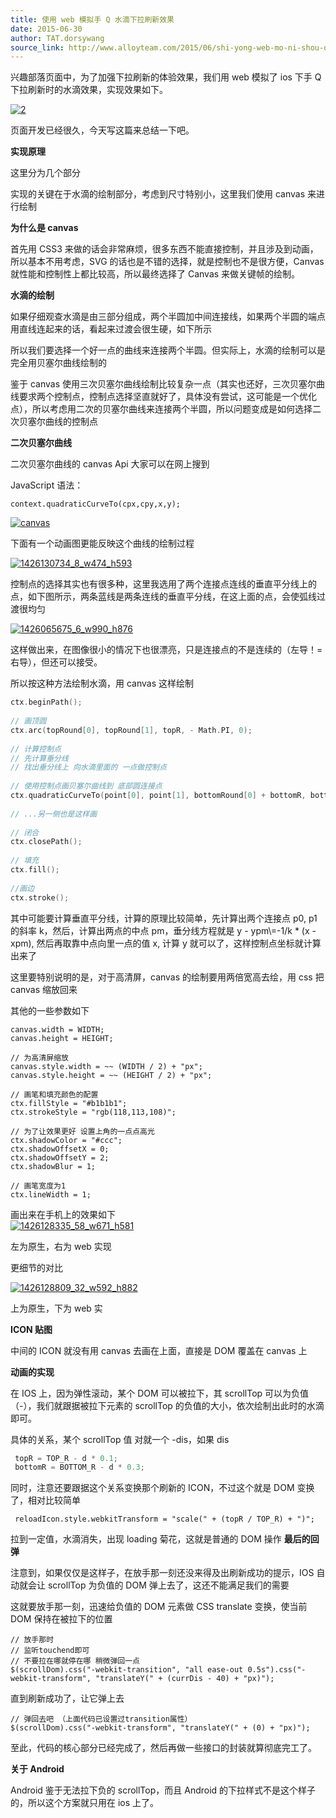 ```yaml
---
title: 使用 web 模拟手 Q 水滴下拉刷新效果
date: 2015-06-30
author: TAT.dorsywang
source_link: http://www.alloyteam.com/2015/06/shi-yong-web-mo-ni-shou-q-shui-di-xia-la-shua-xin-xiao-guo/
---
```


兴趣部落页面中，为了加强下拉刷新的体验效果，我们用 web 模拟了 ios 下手 Q 下拉刷新时的水滴效果，实现效果如下。  

[![2](http://alloyteam.github.io/AlloyImage/demos/source/pull.gif)](http://alloyteam.github.io/AlloyImage/demos/source/pull.gif)

页面开发已经很久，今天写这篇来总结一下吧。

**实现原理**

这里分为几个部分

实现的关键在于水滴的绘制部分，考虑到尺寸特别小，这里我们使用 canvas 来进行绘制

**为什么是 canvas**

首先用 CSS3 来做的话会非常麻烦，很多东西不能直接控制，并且涉及到动画，所以基本不用考虑，SVG 的话也是不错的选择，就是控制也不是很方便，Canvas 就性能和控制性上都比较高，所以最终选择了 Canvas 来做关键帧的绘制。

**水滴的绘制**

如果仔细观查水滴是由三部分组成，两个半圆加中间连接线，如果两个半圆的端点用直线连起来的话，看起来过渡会很生硬，如下所示

所以我们要选择一个好一点的曲线来连接两个半圆。但实际上，水滴的绘制可以是完全用贝塞尔曲线绘制的

鉴于 canvas 使用三次贝塞尔曲线绘制比较复杂一点（其实也还好，三次贝塞尔曲线要求两个控制点，控制点选择坚直就好了，具体没有尝试，这可能是一个优化点），所以考虑用二次的贝塞尔曲线来连接两个半圆，所以问题变成是如何选择二次贝塞尔曲线的控制点

**二次贝塞尔曲线**

二次贝塞尔曲线的 canvas Api 大家可以在网上搜到

JavaScript 语法：

    context.quadraticCurveTo(cpx,cpy,x,y);

[![canvas](http://alloyteam.github.io/AlloyImage/demos/source/canvas.png)](http://alloyteam.github.io/AlloyImage/demos/source/canvas.png)

下面有一个动画图更能反映这个曲线的绘制过程

[![1426130734_8_w474_h593](http://alloyteam.github.io/AlloyImage/demos/source/1426130734_8_w474_h593.gif)](http://alloyteam.github.io/AlloyImage/demos/source/1426130734_8_w474_h593.gif)

控制点的选择其实也有很多种，这里我选用了两个连接点连线的垂直平分线上的点，如下图所示，两条蓝线是两条连线的垂直平分线，在这上面的点，会使弧线过渡很均匀

[![1426065675_6_w990_h876](http://alloyteam.github.io/AlloyImage/demos/source/1426065675_6_w990_h876.jpg)](http://alloyteam.github.io/AlloyImage/demos/source/1426065675_6_w990_h876.jpg)

这样做出来，在图像很小的情况下也很漂亮，只是连接点的不是连续的（左导！= 右导），但还可以接受。

所以按这种方法绘制水滴，用 canvas 这样绘制

```go
ctx.beginPath();
 
// 画顶圆
ctx.arc(topRound[0], topRound[1], topR, - Math.PI, 0);
 
// 计算控制点
// 先计算垂分线
// 找出垂分线上 向水滴里面的 一点做控制点
 
// 使用控制点画贝塞尔曲线到 底部圆连接点
ctx.quadraticCurveTo(point[0], point[1], bottomRound[0] + bottomR, bottomRound[1]);
 
// ...另一侧也是这样画
 
// 闭合
ctx.closePath();
 
// 填充
ctx.fill();
 
//画边
ctx.stroke();
```

其中可能要计算垂直平分线，计算的原理比较简单，先计算出两个连接点 p0, p1 的斜率 k，然后，计算出两点的中点 pm，垂分线方程就是 y - ypm\\=-1/k \* (x - xpm), 然后再取靠中点向里一点的值 x, 计算 y 就可以了，这样控制点坐标就计算出来了

这里要特别说明的是，对于高清屏，canvas 的绘制要用两倍宽高去绘，用 css 把 canvas 缩放回来

其他的一些参数如下

    canvas.width = WIDTH;
    canvas.height = HEIGHT;
     
    // 为高清屏缩放
    canvas.style.width = ~~ (WIDTH / 2) + "px";
    canvas.style.height = ~~ (HEIGHT / 2) + "px";
     
    // 画笔和填充颜色的配置
    ctx.fillStyle = "#b1b1b1";
    ctx.strokeStyle = "rgb(118,113,108)";
     
    // 为了让效果更好 设置上角的一点点高光
    ctx.shadowColor = "#ccc";
    ctx.shadowOffsetX = 0;
    ctx.shadowOffsetY = 2;
    ctx.shadowBlur = 1;
     
    // 画笔宽度为1
    ctx.lineWidth = 1;

画出来在手机上的效果如下  
[![1426128335_58_w671_h581](http://alloyteam.github.io/AlloyImage/demos/source/1426128335_58_w671_h581.png)](http://alloyteam.github.io/AlloyImage/demos/source/1426128335_58_w671_h581.png)

左为原生，右为 web 实现

更细节的对比

[![1426128809_32_w592_h882](http://alloyteam.github.io/AlloyImage/demos/source/1426128809_32_w592_h882.png)](http://alloyteam.github.io/AlloyImage/demos/source/1426128809_32_w592_h882.png)

上为原生，下为 web 实

**ICON 贴图**

中间的 ICON 就没有用 canvas 去画在上面，直接是 DOM 覆盖在 canvas 上

**动画的实现**

在 IOS 上，因为弹性滚动，某个 DOM 可以被拉下，其 scrollTop 可以为负值（-），我们就跟据被拉下元素的 scrollTop 的负值的大小，依次绘制出此时的水滴即可。

具体的关系，某个 scrollTop 值 对就一个 -dis，如果 dis

```c
 topR = TOP_R - d * 0.1;
 bottomR = BOTTOM_R - d * 0.3;
```

同时，注意还要跟据这个关系变换那个刷新的 ICON，不过这个就是 DOM 变换了，相对比较简单

     reloadIcon.style.webkitTransform = "scale(" + (topR / TOP_R) + ")";

拉到一定值，水滴消失，出现 loading 菊花，这就是普通的 DOM 操作 **最后的回弹**

注意到，如果仅仅是这样子，在放手那一刻还没来得及出刷新成功的提示，IOS 自动就会让 scrollTop 为负值的 DOM 弹上去了，这还不能满足我们的需要

这就要放手那一刻，迅速给负值的 DOM 元素做 CSS translate 变换，使当前 DOM 保持在被拉下的位置

    // 放手那时
    // 监听touchend即可
    // 不要拉在哪就停在哪 稍微弹回一点 
    $(scrollDom).css("-webkit-transition", "all ease-out 0.5s").css("-webkit-transform", "translateY(" + (currDis - 40) + "px)");

直到刷新成功了，让它弹上去

    // 弹回去吧 （上面代码已设置过transition属性）
    $(scrollDom).css("-webkit-transform", "translateY(" + (0) + "px)");

至此，代码的核心部分已经完成了，然后再做一些接口的封装就算彻底完工了。

**关于 Android**

Android 鉴于无法拉下负的 scrollTop，而且 Android 的下拉样式不是这个样子的，所以这个方案就只用在 ios 上了。